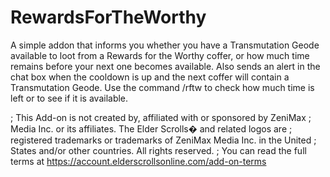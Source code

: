 # RewardsForTheWorthy
A simple addon that informs you whether you have a Transmutation Geode available to loot from a Rewards for the Worthy coffer, or how much time remains before your next one becomes available. Also sends an alert in the chat box when the cooldown is up and the next coffer will contain a Transmutation Geode.  Use the command /rftw to check how much time is left or to see if it is available.

; This Add-on is not created by, affiliated with or sponsored by ZeniMax
; Media Inc. or its affiliates. The Elder Scrolls� and related logos are
; registered trademarks or trademarks of ZeniMax Media Inc. in the United
; States and/or other countries. All rights reserved.
; You can read the full terms at https://account.elderscrollsonline.com/add-on-terms
